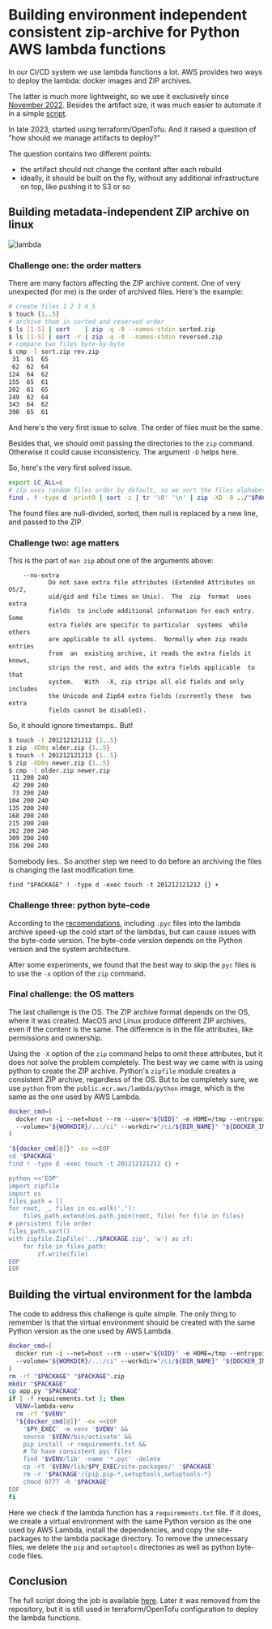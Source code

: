 # Building environment independent consistent zip-archive for Python AWS lambda functions

In our CI/CD system we use lambda functions a lot. AWS provides two ways to deploy the lambda: docker images and ZIP archives.

The latter is much more lightweight, so we use it exclusively since [November 2022](https://github.com/ClickHouse/ClickHouse/pull/43769). Besides the artifact size, it was much easier to automate it in a simple [script](https://github.com/ClickHouse/ClickHouse/blob/1443e490ea5287175f031eaee567fe5024cd7306/tests/ci/team_keys_lambda/build_and_deploy_archive.sh).

In late 2023, started using terraform/OpenTofu. And it raised a question of "how should we manage artifacts to deploy?"

The question contains two different points:

- the artifact should not change the content after each rebuild
- ideally, it should be built on the fly, without any additional infrastructure on top, like pushing it to S3 or so

## Building metadata-independent ZIP archive on linux

![lambda](./hostux.png)

### Challenge one: the order matters

There are many factors affecting the ZIP archive content. One of very unexpected (for me) is the order of archived files. Here's the example:

```bash
# create files 1 2 3 4 5
$ touch {1..5}
# archive them in sorted and reserved order
$ ls [1-5] | sort    | zip -q -0 --names-stdin sorted.zip
$ ls [1-5] | sort -r | zip -q -0 --names-stdin reversed.zip
# compare two files byte-by-byte
$ cmp -l sort.zip rev.zip
 31  61  65
 62  62  64
124  64  62
155  65  61
202  61  65
249  62  64
343  64  62
390  65  61
```

And here's the very first issue to solve. The order of files must be the same.

Besides that, we should omit passing the directories to the `zip` command. Otherwise it could cause inconsistency. The argument `-D` helps here.

So, here's the very first solved issue.

```bash
export LC_ALL=c
# zip uses random files order by default, so we sort the files alphabetically
find . ! -type d -print0 | sort -z | tr '\0' '\n' | zip -XD -0 ../"$PACKAGE".zip --names-stdin
```

The found files are null-divided, sorted, then null is replaced by a new line, and passed to the ZIP.

### Challenge two: age matters
This is the part of `man zip` about one of the arguments above:

```
    --no-extra
           Do not save extra file attributes (Extended Attributes on OS/2,
           uid/gid and file times on Unix).  The  zip  format  uses  extra
           fields  to include additional information for each entry.  Some
           extra fields are specific to particular  systems  while  others
           are applicable to all systems.  Normally when zip reads entries
           from  an  existing archive, it reads the extra fields it knows,
           strips the rest, and adds the extra fields applicable  to  that
           system.   With  -X, zip strips all old fields and only includes
           the Unicode and Zip64 extra fields (currently these  two  extra
           fields cannot be disabled).
```

So, it should ignore timestamps.. But!

```bash
$ touch -t 201212121212 {1..5}
$ zip -XD0q older.zip {1..5}
$ touch -t 201212121213 {1..5}
$ zip -XD0q newer.zip {1..5}
$ cmp -l older.zip newer.zip
 11 200 240
 42 200 240
 73 200 240
104 200 240
135 200 240
168 200 240
215 200 240
262 200 240
309 200 240
356 200 240
```

Somebody lies.. So another step we need to do before an archiving the files is changing the last modification time.

`find "$PACKAGE" ! -type d -exec touch -t 201212121212 {} +`

### Challenge three: python byte-code

According to the [recomendations](https://docs.aws.amazon.com/lambda/latest/dg/python-package.html#python-package-pycache), including `.pyc` files into the lambda archive speed-up the cold start of the lambdas, but can cause issues with the byte-code version. The byte-code version depends on the Python version and the system architecture.

After some experiments, we found that the best way to skip the `pyc` files is to use the `-x` option of the `zip` command.

### Final challenge: the OS matters

The last challenge is the OS. The ZIP archive format depends on the OS, where it was created. MacOS and Linux produce different ZIP archives, even if the content is the same. The difference is in the file attributes, like permissions and ownership.

Using the `-X` option of the `zip` command helps to omit these attributes, but it does not solve the problem completely. The best way we came with is using python to create the ZIP archive. Python's `zipfile` module creates a consistent ZIP archive, regardless of the OS. But to be completely sure, we use `python` from the `public.ecr.aws/lambda/python` image, which is the same as the one used by AWS Lambda.

```bash
docker_cmd=(
  docker run -i --net=host --rm --user="${UID}" -e HOME=/tmp --entrypoint=/bin/bash
  --volume="${WORKDIR}/..:/ci" --workdir="/ci/${DIR_NAME}" "${DOCKER_IMAGE}"
)

"${docker_cmd[@]}" -ex <<EOF
cd '$PACKAGE'
find ! -type d -exec touch -t 201212121212 {} +

python <<'EOP'
import zipfile
import os
files_path = []
for root, _, files in os.walk('.'):
    files_path.extend(os.path.join(root, file) for file in files)
# persistent file order
files_path.sort()
with zipfile.ZipFile('../$PACKAGE.zip', 'w') as zf:
    for file in files_path:
        zf.write(file)
EOP
EOF
```

## Building the virtual environment for the lambda

The code to address this challenge is quite simple. The only thing to remember is that the virtual environment should be created with the same Python version as the one used by AWS Lambda.

```bash
docker_cmd=(
  docker run -i --net=host --rm --user="${UID}" -e HOME=/tmp --entrypoint=/bin/bash
  --volume="${WORKDIR}/..:/ci" --workdir="/ci/${DIR_NAME}" "${DOCKER_IMAGE}"
)
rm -rf "$PACKAGE" "$PACKAGE".zip
mkdir "$PACKAGE"
cp app.py "$PACKAGE"
if [ -f requirements.txt ]; then
  VENV=lambda-venv
  rm -rf "$VENV"
  "${docker_cmd[@]}" -ex <<EOF
    '$PY_EXEC' -m venv '$VENV' &&
    source '$VENV/bin/activate' &&
    pip install -r requirements.txt &&
    # To have consistent pyc files
    find '$VENV/lib' -name '*.pyc' -delete
    cp -rT '$VENV/lib/$PY_EXEC/site-packages/' '$PACKAGE'
    rm -r '$PACKAGE'/{pip,pip-*,setuptools,setuptools-*}
    chmod 0777 -R '$PACKAGE'
EOF
fi
```

Here we check if the lambda function has a `requirements.txt` file. If it does, we create a virtual environment with the same Python version as the one used by AWS Lambda, install the dependencies, and copy the site-packages to the lambda package directory. To remove the unnecessary files, we delete the `pip` and `setuptools` directories as well as python byte-code files.

## Conclusion

The full script doing the job is available [here](https://github.com/ClickHouse/ClickHouse/blob/1443e490ea5287175f031eaee567fe5024cd7306/tests/ci/team_keys_lambda/build_and_deploy_archive.sh). Later it was removed from the repository, but it is still used in terraform/OpenTofu configuration to deploy the lambda functions.

